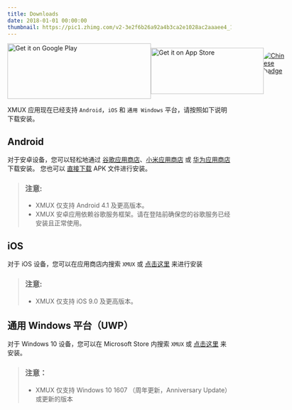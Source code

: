```yaml
---
title: Downloads
date: 2018-01-01 00:00:00
thumbnail: https://pic1.zhimg.com/v2-3e2f6b26a92a4b3ca2e1028ac2aaaee4_1200x500.jpg
---
```

<div class="dl-btn-con" style="display: flex"><div><a href='https://play.google.com/store/apps/details?id=org.ctbeta.xmux.xmux&pcampaignid=MKT-Other-global-all-co-prtnr-py-PartBadge-Mar2515-1'><img width="323px" height="125px" alt='Get it on Google Play' src='https://play.google.com/intl/en_us/badges/images/generic/zh-cn_badge_web_generic.png'/></a></div><div style="margin-top: 10px"><a href='https://itunes.apple.com/my/app/xmux/id1366324008'><img width="254px" height="104px" id="dl-ios-img" alt='Get it on App Store' src='https://developer.apple.com/app-store/marketing/guidelines/images/badge-download-on-the-app-store.svg'/></a></div><div><a href='//www.microsoft.com/store/apps/9n3mtxt08tv2?cid=storebadge&ocid=badge'><img id="dl-ms-img" src='https://assets.windowsphone.com/42e5aa4a-f19a-4205-9191-a97105ed7663/Chinese_Simplified_get-it-from-MS_InvariantCulture_Default.png' alt='Chinese badge' style='margin-top: 19px;border-radius: 19px;'/></a></div></div>

XMUX 应用现在已经支持 `Android`，`iOS` 和 `通用 Windows` 平台，请按照如下说明下载安装。

## Android

对于安卓设备，您可以轻松地通过 [谷歌应用商店](https://play.google.com/store/apps/details?id=org.ctbeta.xmux.xmux)、[小米应用商店](http://app.mi.com/details?id=org.ctbeta.xmux.xmux) 或 [华为应用商店](http://appstore.huawei.com/app/C100267661)下载安装。
您也可以 [直接下载](https://tinyurl.com/xmux170) APK 文件进行安装。

> ### 注意:
> - XMUX 仅支持 Android 4.1 及更高版本。
> - XMUX 安卓应用依赖谷歌服务框架。请在登陆前确保您的谷歌服务已经安装且正常使用。

## iOS

对于 iOS 设备，您可以在应用商店内搜索 `XMUX` 或 [点击这里](https://itunes.apple.com/my/app/xmux/id1366324008) 来进行安装

> ### 注意:
> - XMUX 仅支持 iOS 9.0 及更高版本。

## 通用 Windows 平台（UWP）

对于 Windows 10 设备，您可以在 Microsoft Store 内搜索 `XMUX` 或 [点击这里](ms-windows-store://pdp/?productid=9N3MTXT08TV2) 来安装。

> ### 注意：
> - XMUX 仅支持 Windows 10 1607 （周年更新，Anniversary Update）或更新的版本
